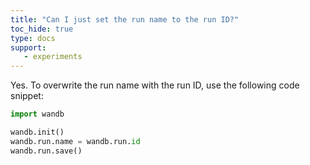 ```yaml
---
title: "Can I just set the run name to the run ID?"
toc_hide: true
type: docs
support:
   - experiments
---
```


Yes. To overwrite the run name with the run ID, use the following code snippet:

```python
import wandb

wandb.init()
wandb.run.name = wandb.run.id
wandb.run.save()
```
